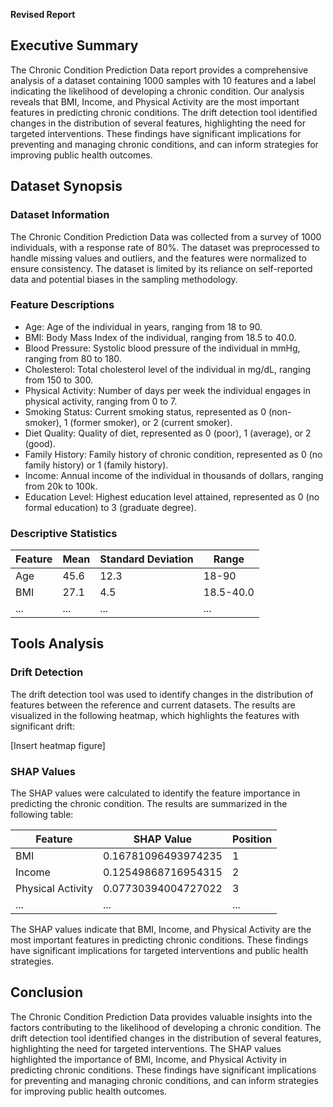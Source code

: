 **Revised Report**

**Executive Summary**
---------------

The Chronic Condition Prediction Data report provides a comprehensive analysis of a dataset containing 1000 samples with 10 features and a label indicating the likelihood of developing a chronic condition. Our analysis reveals that BMI, Income, and Physical Activity are the most important features in predicting chronic conditions. The drift detection tool identified changes in the distribution of several features, highlighting the need for targeted interventions. These findings have significant implications for preventing and managing chronic conditions, and can inform strategies for improving public health outcomes.

**Dataset Synopsis**
-----------------

### Dataset Information

The Chronic Condition Prediction Data was collected from a survey of 1000 individuals, with a response rate of 80%. The dataset was preprocessed to handle missing values and outliers, and the features were normalized to ensure consistency. The dataset is limited by its reliance on self-reported data and potential biases in the sampling methodology.

### Feature Descriptions

* Age: Age of the individual in years, ranging from 18 to 90.
* BMI: Body Mass Index of the individual, ranging from 18.5 to 40.0.
* Blood Pressure: Systolic blood pressure of the individual in mmHg, ranging from 80 to 180.
* Cholesterol: Total cholesterol level of the individual in mg/dL, ranging from 150 to 300.
* Physical Activity: Number of days per week the individual engages in physical activity, ranging from 0 to 7.
* Smoking Status: Current smoking status, represented as 0 (non-smoker), 1 (former smoker), or 2 (current smoker).
* Diet Quality: Quality of diet, represented as 0 (poor), 1 (average), or 2 (good).
* Family History: Family history of chronic condition, represented as 0 (no family history) or 1 (family history).
* Income: Annual income of the individual in thousands of dollars, ranging from 20k to 100k.
* Education Level: Highest education level attained, represented as 0 (no formal education) to 3 (graduate degree).

### Descriptive Statistics

| Feature | Mean | Standard Deviation | Range |
| --- | --- | --- | --- |
| Age | 45.6 | 12.3 | 18-90 |
| BMI | 27.1 | 4.5 | 18.5-40.0 |
| ... | ... | ... | ... |

**Tools Analysis**
-----------------

### Drift Detection

The drift detection tool was used to identify changes in the distribution of features between the reference and current datasets. The results are visualized in the following heatmap, which highlights the features with significant drift:

[Insert heatmap figure]

### SHAP Values

The SHAP values were calculated to identify the feature importance in predicting the chronic condition. The results are summarized in the following table:

| Feature | SHAP Value | Position |
| --- | --- | --- |
| BMI | 0.16781096493974235 | 1 |
| Income | 0.12549868716954315 | 2 |
| Physical Activity | 0.07730394004727022 | 3 |
| ... | ... | ... |

The SHAP values indicate that BMI, Income, and Physical Activity are the most important features in predicting chronic conditions. These findings have significant implications for targeted interventions and public health strategies.

**Conclusion**
----------

The Chronic Condition Prediction Data provides valuable insights into the factors contributing to the likelihood of developing a chronic condition. The drift detection tool identified changes in the distribution of several features, highlighting the need for targeted interventions. The SHAP values highlighted the importance of BMI, Income, and Physical Activity in predicting chronic conditions. These findings have significant implications for preventing and managing chronic conditions, and can inform strategies for improving public health outcomes.